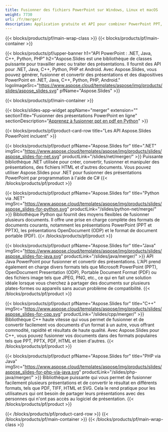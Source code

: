 ```yaml
---
title: Fusionner des fichiers PowerPoint sur Windows, Linux et macOS
weight: 7730
url: /fr/merger/
description: Application gratuite et API pour combiner PowerPoint PPT, PPS, PPTX, PDF, POTX, PPSX, PPTM, PPSM, POTM, ODP et OTP
---
```


{{< blocks/products/pf/main-wrap-class >}}
{{< blocks/products/pf/main-container >}}

{{< blocks/products/pf/upper-banner h1="API PowerPoint : .NET, Java, C++, Python, PHP" h2="Aspose.Slides est une bibliothèque de classes puissante pour travailler avec ou traiter des présentations. Il fournit des API pour .NET, Java, C++, Python, PHP et Android. Avec Aspose.Slides, vous pouvez générer, fusionner et convertir des présentations et des diapositives PowerPoint en .NET, Java, C++, Python, PHP, Android." logoImageSrc="https://www.aspose.cloud/templates/aspose/img/products/slides/aspose_slides.svg" pfName="Aspose.Slides" >}}


{{< blocks/products/pf/main-container >}}

{{< blocks/slides-app-widget 
    appName="merger"
    extension=""
    sectionTitle="Fusionner des présentations PowerPoint en ligne" 
    sectionDescription="[Apprenez à fusionner ppt en pdf en Python](https://products.aspose.com/slides/fr/python-net/merge/ppt-to-pdf/)" >}}

{{< blocks/products/pf/product-card-row title="Les API Aspose.Slides PowerPoint incluent" >}}

{{< blocks/products/pf/product pfName="Aspose.Slides for" title=".NET" imgSrc="https://www.aspose.cloud/templates/aspose/img/products/slides/aspose_slides-for-net.svg" productLink="/slides/net/merger/" >}}
Puissante bibliothèque .NET utilisée pour créer, convertir, fusionner et manipuler des présentations, des fichiers HTML et d'autres documents. Vous pouvez utiliser Aspose.Slides pour .NET pour fusionner des présentations PowerPoint par programmation à l'aide de C#
{{< /blocks/products/pf/product >}}

{{< blocks/products/pf/product pfName="Aspose.Slides for" title="Python via .NET" imgSrc="https://www.aspose.cloud/templates/aspose/img/products/slides/aspose_slides-for-python.svg" productLink="/slides/python-net/merge/" >}}
Bibliothèque Python qui fournit des moyens flexibles de fusionner plusieurs documents. Il offre une prise en charge complète des formats de documents courants, notamment les présentations PowerPoint (PPT et PPTX), les présentations OpenDocument (ODP) et le format de document portable (PDF).
{{< /blocks/products/pf/product >}}

{{< blocks/products/pf/product pfName="Aspose.Slides for" title="Java" imgSrc="https://www.aspose.cloud/templates/aspose/img/products/slides/aspose_slides-for-java.svg" productLink="/slides/java/merger/" >}}
API Java PowerPoint pour fusionner et convertir des présentations. L'API prend également en charge divers formats tels que Microsoft PowerPoint (PPT), OpenDocument Presentation (ODP), Portable Document Format (PDF) ou des fichiers image tels que JPEG, PNG, etc., ce qui en fait une solution idéale lorsque vous cherchez à partager des documents sur plusieurs plates-formes ou appareils sans aucun problème de compatibilité.
{{< /blocks/products/pf/product >}}

{{< blocks/products/pf/product pfName="Aspose.Slides for" title="C++" imgSrc="https://www.aspose.cloud/templates/aspose/img/products/slides/aspose_slides-for-cpp.svg" productLink="/slides/cpp/merger/" >}}
Bibliothèque C++ haute vitesse qui vous permet de fusionner et de convertir facilement vos documents d'un format à un autre, vous offrant commodité, rapidité et résultats de haute qualité. Avec Aspose.Slides pour C++, vous pouvez fusionner vos documents dans des formats populaires tels que PPT, PPTX, PDF, HTML et bien d'autres.
{{< /blocks/products/pf/product >}}

{{< blocks/products/pf/product pfName="Aspose.Slides for" title="PHP via Java" imgSrc="https://www.aspose.cloud/templates/aspose/img/products/slides/aspose_slides-for-php-via-java.svg" productLink="/slides/php-java/merger/" >}}
Bibliothèque puissante qui vous permet de fusionner facilement plusieurs présentations et de convertir le résultat en différents formats, tels que PDF, TIFF, HTML et SVG. Cela le rend pratique pour les utilisateurs qui ont besoin de partager leurs présentations avec des personnes qui n'ont pas accès au logiciel de présentation.
{{< /blocks/products/pf/product >}}

{{< /blocks/products/pf/product-card-row >}}
{{< /blocks/products/pf/main-container >}}
{{< /blocks/products/pf/main-wrap-class >}}


